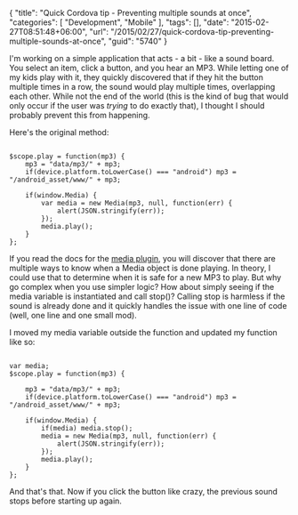 {
	"title": "Quick Cordova tip - Preventing multiple sounds at once",
	"categories": [
		"Development",
		"Mobile"
	],
	"tags": [],
	"date": "2015-02-27T08:51:48+06:00",
	"url": "/2015/02/27/quick-cordova-tip-preventing-multiple-sounds-at-once",
	"guid": "5740"
}

I'm working on a simple application that acts - a bit - like a sound board. You select an item, click a button, and you hear an MP3. While letting one of my kids play with it, they quickly discovered that if they hit the button multiple times in a row, the sound would play multiple times, overlapping each other. While not the end of the world (this is the kind of bug that would only occur if the user was <i>trying</i> to do exactly that), I thought I should probably prevent this from happening.

<!--more-->

Here's the original method:

<pre><code class="language-javascript">
$scope.play = function(mp3) {
	mp3 = "data/mp3/" + mp3;
	if(device.platform.toLowerCase() === "android") mp3 = "/android_asset/www/" + mp3;

	if(window.Media) {
		var media = new Media(mp3, null, function(err) {
			alert(JSON.stringify(err));	
		});
		media.play();
	}
};
</code></pre>

If you read the docs for the <a href="http://plugins.cordova.io/#/package/org.apache.cordova.media">media plugin</a>, you will discover that there are multiple ways to know when a Media object is done playing. In theory, I could use that to determine when it is safe for a new MP3 to play. But why go complex when you use simpler logic? How about simply seeing if the media variable is instantiated and call stop()? Calling stop is harmless if the sound is already done and it quickly handles the issue with one line of code (well, one line and one small mod). 

I moved my media variable outside the function and updated my function like so:

<pre><code class="language-javascript">
var media;
$scope.play = function(mp3) {
			
	mp3 = "data/mp3/" + mp3;
	if(device.platform.toLowerCase() === "android") mp3 = "/android_asset/www/" + mp3;

	if(window.Media) {
		if(media) media.stop();
		media = new Media(mp3, null, function(err) {
			alert(JSON.stringify(err));	
		});
		media.play();
	}
};
</code></pre>

And that's that. Now if you click the button like crazy, the previous sound stops before starting up again.